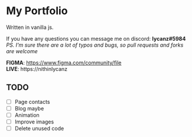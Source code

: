 # My Portfolio #
Written in vanilla js.

If you have any questions you can message me on discord: **lycanz#5984**  
*PS. I'm sure there are a lot of typos and bugs, so pull requests and forks are welcome*  

**FIGMA**: https://www.figma.com/community/file  
**LIVE**: https://nithinlycanz

## TODO ##
- [ ] Page contacts
- [ ] Blog maybe
- [ ] Animation
- [ ] Improve images
- [ ] Delete unused code
